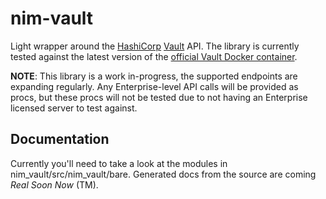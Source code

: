 # nim-vault
Light wrapper around the [HashiCorp](https://hashicorp.com/) [Vault](https://www.vaultproject.io) API.  The library is currently tested against the latest version of the [official Vault Docker container](https://hub.docker.com/_/vault).

**NOTE**: This library is a work in-progress, the supported endpoints are expanding regularly. Any Enterprise-level API calls will be provided as procs, but these procs will not be tested due to not having an Enterprise licensed server to test against.

## Documentation
Currently you'll need to take a look at the modules in nim_vault/src/nim_vault/bare.  Generated docs from the source are coming *Real Soon Now* (TM).
